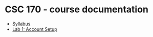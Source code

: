 # CSC 170 - course documentation

- [Syllabus](syllabus.md)
- [Lab 1: Account Setup](lab-1-account-setup/instructions.md)